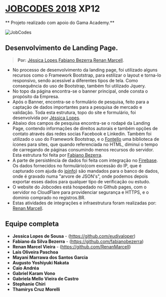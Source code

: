 # [JOBCODES 2018](https://www.jobcodes.com.br) XP12

** Projeto realizado com apoio do Gama Academy.**

![JobCodes](https://goo.gl/Cw6jyo)

## Desenvolvimento de Landing Page.
> **Por:** [Jéssica Lopes](https://github.com/eudivaloper),[Fabiano Bezerra](http://github.com/fabianobezerra),[Renan Marcell](https://github.com/RenanMarcell).

- No processo de desenvolvimento da landing page, foi utilizado alguns recursos como o Framework Bootstrap, para estilizar o layout e torna-lo responsivo, sendo acessível a diferentes tipos de tela. Como consequência do uso de Bootstrap, também foi utilizado Jquery.
- No topo da página encontra-se o banner principal, onde consta o propósito da Empresa.
- Após o Banner, encontra-se o formulário de pesquisa, feito para a captação de dados importantes para a pesquisa de mercado e validação. Toda esta estrutura, topo do site e formulário, foi desenvolvida por [Jéssica Lopes](https://github.com/eudivaloper).
- Abaixo dos campos de pesquisa encontra-se o rodapé da Landing Page, contendo informações de direitos autorais e também opções de contato através das redes socias Facebook e Linkedin. Também foi utilizado o uso do Framework Bootstrap, e o [Fontello](https://goo.gl/pmGz9b) uma biblioteca de ícones para sites, que quando referenciada no HTML, diminui o tempo de carregando de páginas consumindo menos recursos do servidor. Esta estrutura foi feita por [Fabiano Bezerra](http://github.com/fabianobezerra).
- A parte de persistência de dados foi feita com integração no [Firebase](https://firebase.google.com/). Os dados fornecidos no formulário(com excessão do IP, que é capturado com ajuda do [ipinfo](https://ipinfo.io/)) são mandados para o banco de dados, onde é gravado numa "arvore de JSON's", onde podemos depois exportar esses dados para qualquer tipo de verificação ou estudo.
- O website do Jobcodes está hospedado no Github pages, com o servidor no CloudFlare para providenciar segurança e HTTPS, e o dominio comprado no registros.BR.
- Estas atividades de integrações e infraestrutura foram realizadas por: [Renan Marcell](https://github.com/RenanMarcell).

## Equipe completa

* **Jessica Lopes de Sousa** - (https://github.com/eudivaloper)
* **Fabiano da Silva Bezerra** - (https://github.com/fabianobezerra)
* **Renan Marcel Vieira** - (https://github.com/RenanMarcell)
* **Laís Oliveira Paschoa**
* **Mayani Marrawa dos Santos Garcia**
* **Augusto Yoshiyuki Nakata**
* **Caio Andréa**
* **Gabriel Karam Vono**
* **Gabriela Mello Vieira de Castro**
* **Stephanie Chiri**
* **Thamirys Cruz Morelli**